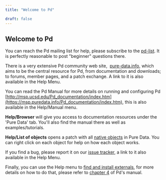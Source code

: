 ```yaml
---
title: "Welcome to Pd"

draft: false
---
```



## Welcome to Pd

You can reach the Pd mailing list for help, please subscribe to
the [pd-list](https://lists.puredata.info/listinfo/pd-list).
It is perfectly reasonable to post "beginner" questions there.

There is a very extensive Pd community web site, 
[pure-data.info](https://pure-data.info/), which aims to be
the central resource for Pd, from documentation and downloads;
to forums, member pages, and a patch exchange. A link to it
is also available in the Help Menu.

You can read the Pd Manual for more details on running and configuring
Pd [http://msp.ucsd.edu/Pd_documentation/index.htm](https://msp.puredata.info/Pd_documentation/index.htm),
this is also available in the Help/Manual menu.

**Help/Browser** will give you access to documentation resources
under the 'Pure Data' tab. You'll also find the manual there as
well as examples/tutorials.

**Help/List of objects** opens a patch with all [native objects](../objects/) in
Pure Data. You can right click on each object for help on how
each object works.

If you find a bug, please report it on our [issue tracker](https://bugs.puredata.info),
a link to it also available in the Help Menu.

Finally, you can use the Help menu to [find and install externals](https://deken.puredata.info),
for more details on how to do that, please refer to [chapter 4](https://msp.puredata.info/Pd_documentation/x4.htm)
of Pd's manual.
